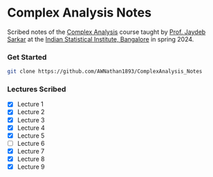 # Complex Analysis Notes

Scribed notes of the [Complex Analysis](https://www.isibang.ac.in/~adean/infsys/database/Bmath/CA.html) course taught by [Prof. Jaydeb Sarkar](https://www.isibang.ac.in/~jay/) at the [Indian Statistical Institute, Bangalore](https://www.isibang.ac.in) in spring 2024.

### Get Started

```bash
git clone https://github.com/AWNathan1893/ComplexAnalysis_Notes
```

### Lectures Scribed

- [x] Lecture 1
- [x] Lecture 2
- [x] Lecture 3
- [x] Lecture 4
- [x] Lecture 5
- [ ] Lecture 6
- [x] Lecture 7
- [x] Lecture 8
- [x] Lecture 9

